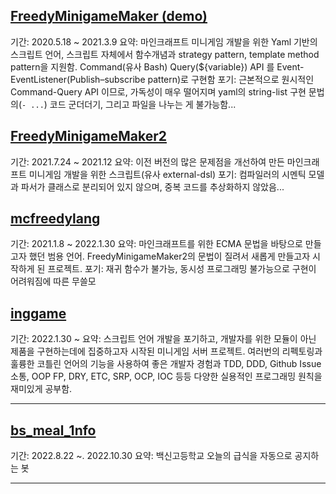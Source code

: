 ## [FreedyMinigameMaker (demo)](https://freedyplugins.github.io/FreedyPlugins/fmg/FreedyMinigameMakerWiki)
기간: 2020.5.18 ~ 2021.3.9
요약: 마인크래프트 미니게임 개발을 위한 Yaml 기반의 스크립트 언어, 스크립트 자체에서 함수개념과 strategy pattern, template method pattern을 지원함. Command(유사 Bash) Query(${variable}) API 를 Event-EventListener(Publish–subscribe pattern)로 구현함 
포기: 근본적으로 원시적인 Command-Query API 이므로, 가독성이 매우 떨어지며 yaml의 string-list 구현 문법의(`- ...`) 코드 군더더기, 그리고 파일을 나누는 게 불가능함...

## [FreedyMinigameMaker2](https://freedyplugins.github.io/FreedyPlugins/fmg2/korean_wiki.html)
기간: 2021.7.24 ~ 2021.12
요약: 이전 버전의 많은 문제점을 개선하여 만든 마인크래프트 미니게임 개발을 위한 스크립트(유사 external-dsl) 
포기: 컴파일러의 시멘틱 모델과 파서가 클래스로 분리되어 있지 않으며, 중복 코드를 추상화하지 않았음...

## [mcfreedylang](https://brucefreedy.github.io/mcfreedylang-docs/)
기간: 2021.1.8 ~ 2022.1.30
요약: 마인크래프트를 위한 ECMA 문법을 바탕으로 만들고자 했던 범용 언어. FreedyMinigameMaker2의 문법이 질려서 새롭게 만들고자 시작하게 된 프로젝트. 
포기: 재귀 함수가 불가능, 동시성 프로그래밍 불가능으로 구현이 어려워짐에 따른 무쓸모

## [inggame](https://github.com/IngGameTeam/inggame)
기간: 2022.1.30 ~ 
요약: 스크립트 언어 개발을 포기하고, 개발자를 위한 모듈이 아닌 제품을 구현하는데에 집중하고자 시작된 미니게임 서버 프로젝트. 여러번의 리펙토링과 훌륭한 코틀린 언어의 기능을 사용하여 좋은 개발자 경험과 TDD, DDD, Github Issue 소통, OOP FP, DRY, ETC, SRP, OCP, IOC 등등 다양한 실용적인 프로그래밍 원칙을 재미있게 공부함. 

---

## [bs_meal_1nfo](https://instargram.com/bs_meal_1nfo)
기간: 2022.8.22 ~. 2022.10.30
요약: 백신고등학교 오늘의 급식을 자동으로 공지하는 봇

---

